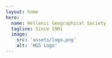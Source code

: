 ```yaml
---
layout: home
hero:
  name: Hellenic Geographical Society
  tagline: Since 1901
  image:
    src: 'assets/logo.png'
    alt: 'HGS Logo'
---
```


